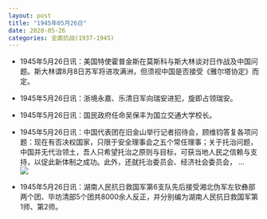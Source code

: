 ```yaml
---
layout: post
title: "1945年05月26日"
date: 2020-05-26
categories: 全面抗战(1937-1945)
---
```


<meta name="referrer" content="no-referrer" />

- 1945年5月26日讯：美国特使霍普金斯在莫斯科与斯大林谈对日作战及中国问题。斯大林谓8月8日苏军将进攻满洲，但须视中国是否接受《雅尔塔协定》而定。 

- 1945年5月26日讯：浙境永嘉、乐清日军向瑞安进犯，旋即占领瑞安。 

- 1945年5月26日讯：国民政府任命吴保丰为国立交通大学校长。 

- 1945年5月26日讯：中国代表团在旧金山举行记者招待会，顾维钧答复各项问题：现在有否决权国家，只限于安全理事会之五个常任理事；关于托治问题，中国并无代治领土，吾人只希望托治之原则与目标，可获当地人民之信赖与支持，以促此新体制之成功。此外，还就托治委员会、经济社会委员会， ... <br/><img src="https://wx2.sinaimg.cn/large/aca367d8ly1gf5q6e26hnj20c8090aa3.jpg" />

- 1945年5月26日讯：湖南人民抗日救国军第6支队先后接受湘北伪军左钦彝部两个团、毕坊清部5个团共8000余人反正，并分别编为湖南人民抗日救国军第1师、第2师。 

